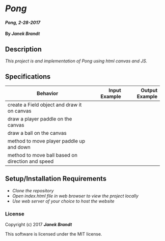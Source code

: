 # _Pong_

#### _Pong, 2-28-2017_

#### By _**Janek Brandt**_

## Description
_This project is and implementation of Pong using html canvas and JS._


## Specifications

| Behavior                   | Input Example     | Output Example    |
| -------------------------- | -----------------:| -----------------:|
| create a Field object and draw it on canvas | | |
| draw a player paddle on the canvas | | |
| draw a ball on the canvas | | |
| method to move player paddle up and down | | |
| method to move ball based on direction and speed | | |



## Setup/Installation Requirements

* _Clone the repository_
* _Open index.html file in web browser to view the project locally_
* _Use web server of your choice to host the website_

### License

Copyright (c) 2017 **_Janek Brandt_**

This software is licensed under the MIT license.
